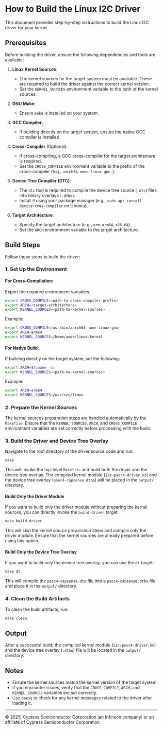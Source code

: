 # How to Build the Linux I2C Driver

This document provides step-by-step instructions to build the Linux I2C driver for your kernel.

## Prerequisites

Before building the driver, ensure the following dependencies and tools are available:

1. **Linux Kernel Sources**:
   - The kernel sources for the target system must be available. These are required to build the driver against the correct kernel version.
   - Set the `KERNEL_SOURCES` environment variable to the path of the kernel sources.

2. **GNU Make**:
   - Ensure `make` is installed on your system.

3. **GCC Compiler**:
   - If building directly on the target system, ensure the native GCC compiler is installed.

4. **Cross-Compiler** (Optional):
   - If cross-compiling, a GCC cross-compiler for the target architecture is required.
   - Set the `CROSS_COMPILE` environment variable to the prefix of the cross-compiler (e.g., `aarch64-none-linux-gnu-`).

5. **Device Tree Compiler (DTC)**:
   - The `dtc` tool is required to compile the device tree source (`.dts`) files into binary overlays (`.dtbo`).
   - Install it using your package manager (e.g., `sudo apt install device-tree-compiler` on Ubuntu).

6. **Target Architecture**:
   - Specify the target architecture (e.g., `arm`, `arm64`, `x86_64`).
   - Set the `ARCH` environment variable to the target architecture.

## Build Steps

Follow these steps to build the driver:

### 1. Set Up the Environment

#### For Cross-Compilation:
Export the required environment variables:
```bash
export CROSS_COMPILE=<path-to-cross-compiler-prefix>
export ARCH=<target-architecture>
export KERNEL_SOURCES=<path-to-kernel-sources>
```

Example:
```bash
export CROSS_COMPILE=/usr/bin/aarch64-none-linux-gnu-
export ARCH=arm64
export KERNEL_SOURCES=/home/user/linux-kernel
```

#### For Native Build:
If building directly on the target system, set the following:
```bash
export ARCH=$(uname -m)
export KERNEL_SOURCES=<path-to-kernel-sources>
```

Example:
```bash
export ARCH=arm64
export KERNEL_SOURCES=/usr/src/linux
```

### 2. Prepare the Kernel Sources

The kernel sources preparation steps are handled automatically by the `Makefile`. Ensure that the `KERNEL_SOURCES`, `ARCH`, and `CROSS_COMPILE` environment variables are set correctly before proceeding with the build.

### 3. Build the Driver and Device Tree Overlay

Navigate to the root directory of the driver source code and run:
```bash
make
```

This will invoke the top-level `Makefile` and build both the driver and the device tree overlay. The compiled kernel module (`i2c-psoc4-driver.ko`) and the device tree overlay (`psoc4-capsense.dtbo`) will be placed in the `output/` directory.

#### Build Only the Driver Module

If you want to build only the driver module without preparing the kernel sources, you can directly invoke the `build-driver` target:
```bash
make build-driver
```

This will skip the kernel source preparation steps and compile only the driver module. Ensure that the kernel sources are already prepared before using this option.

#### Build Only the Device Tree Overlay

If you want to build only the device tree overlay, you can use the `dt` target:
```bash
make dt
```

This will compile the `psoc4-capsense.dts` file into a `psoc4-capsense.dtbo` file and place it in the `output/` directory.

### 4. Clean the Build Artifacts

To clean the build artifacts, run:
```bash
make clean
```

## Output

After a successful build, the compiled kernel module (`i2c-psoc4-driver.ko`) and the device tree overlay (`.dtbo`) file will be located in the `output/` directory.

## Notes

- Ensure the kernel sources match the kernel version of the target system.
- If you encounter issues, verify that the `CROSS_COMPILE`, `ARCH`, and `KERNEL_SOURCES` variables are set correctly.
- Use `dmesg` to check for any kernel messages related to the driver after loading it.

---
© 2025, Cypress Semiconductor Corporation (an Infineon company) or an affiliate of Cypress Semiconductor Corporation.
